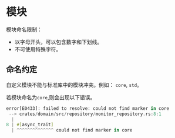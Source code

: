 # 模块



模块命名限制：
- 以字母开头，可以包含数字和下划线。
- 不可使用特殊字符。


## 命名约定
自定义模块不能与标准库中的模块冲突。例如： `core`, `std`。

若模块命名为`core`,则会出现以下错误。
```rust
error[E0433]: failed to resolve: could not find marker in core
 --> crates/domain/src/repository/monitor_repository.rs:8:1
  |
8 | #[async_trait]
  | ^^^^^^^^^^^^^^ could not find marker in core

```